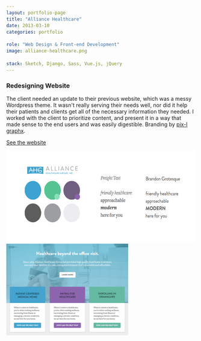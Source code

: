 ```yaml
---
layout: portfolio-page
title: "Alliance Healthcare"
date: 2013-03-10
categories: portfolio

role: "Web Design & Front-end Development"
image: alliance-healthcare.png

stack: Sketch, Django, Sass, Vue.js, jQuery
---
```



### Redesigning Website

The client needed an update to their previous website, which was a messy Wordpress theme. It wasn't really serving their needs well, nor did it help their patients and clients get all of the necessary information they needed. I worked with the client to prioritize content, and present it in a way that made sense to the end users and was easily digestible. Branding by [pix-l graphx](http://pixlgraphx.com).



<a href="http://nicoledominguez.com/alliance/" class="nd-portfolio__btn" target="_blank">See the website <i class="fa fa-external-link"></i></a>

<div class="nd-portfolio__images">
	<img src="/assets/images/folio/alliance-healthcare-style-tile.png" height="243px" />
	<img src="/assets/images/folio/alliance-healthcare.png" height="243px" />
</div>
